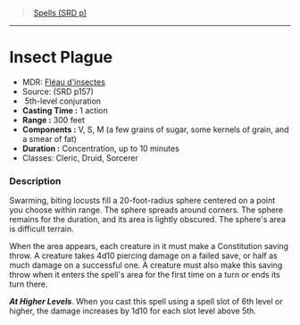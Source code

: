 ﻿---
!SpellItem
Family: SpellVO
Name: Insect Plague
Type: conjuration
Level: 5
CastingTime: 1 action
Range: 300 feet
Components: V, S, M (a few grains of sugar, some kernels of grain, and a smear of fat)
Duration: Concentration, up to 10 minutes
Classes: Cleric, Druid, Sorcerer
Source: (SRD p157)
AltName: "[Fléau d'insectes](hd_spells_fleau_dinsectes.md)"
Id: spells_vo.md#insect-plague
ParentLink: spells_vo.md#spells-srd-p
ParentName: Spells (SRD p)
NameLevel: 1
Attributes:
  Name: Insect Plague
  Markdown: >+
    # <!--Name-->Insect Plague<!--/Name-->


    - MDR: <!--AltName-->[Fléau d'insectes](hd_spells_fleau_dinsectes.md)<!--/AltName-->

    - Source: <!--Source-->(SRD p157)<!--/Source-->

    -  <!--Level-->5<!--/Level-->th-level <!--Type-->conjuration<!--/Type-->

    - **Casting Time :** <!--CastingTime-->1 action<!--/CastingTime-->

    - **Range :** <!--Range-->300 feet<!--/Range-->

    - **Components :** <!--Components-->V, S, M (a few grains of sugar, some kernels of grain, and a smear of fat)<!--/Components-->

    - **Duration :** <!--Duration-->Concentration, up to 10 minutes<!--/Duration-->

    - Classes: <!--Classes-->Cleric, Druid, Sorcerer<!--/Classes-->


    ### Description


    Swarming, biting locusts fill a 20-foot-radius sphere centered on a point you choose within range. The sphere spreads around corners. The sphere remains for the duration, and its area is lightly obscured. The sphere's area is difficult terrain.


    When the area appears, each creature in it must make a Constitution saving throw. A creature takes 4d10 piercing damage on a failed save, or half as much damage on a successful one. A creature must also make this saving throw when it enters the spell's area for the first time on a turn or ends its turn there.


    **_At Higher Levels_**. When you cast this spell using a spell slot of 6th level or higher, the damage increases by 1d10 for each slot level above 5th.

  AltName: "[Fléau d'insectes](hd_spells_fleau_dinsectes.md)"
  Source: (SRD p157)
  Level: 5
  Type: conjuration
  CastingTime: 1 action
  Range: 300 feet
  Components: V, S, M (a few grains of sugar, some kernels of grain, and a smear of fat)
  Duration: Concentration, up to 10 minutes
  Classes: Cleric, Druid, Sorcerer
AttributesDictionary: >+
  Name: Insect Plague

  Markdown: >+

    # <!--Name-->Insect Plague<!--/Name-->





    - MDR: <!--AltName-->[Fléau d'insectes](hd_spells_fleau_dinsectes.md)<!--/AltName-->



    - Source: <!--Source-->(SRD p157)<!--/Source-->



    -  <!--Level-->5<!--/Level-->th-level <!--Type-->conjuration<!--/Type-->



    - **Casting Time :** <!--CastingTime-->1 action<!--/CastingTime-->



    - **Range :** <!--Range-->300 feet<!--/Range-->



    - **Components :** <!--Components-->V, S, M (a few grains of sugar, some kernels of grain, and a smear of fat)<!--/Components-->



    - **Duration :** <!--Duration-->Concentration, up to 10 minutes<!--/Duration-->



    - Classes: <!--Classes-->Cleric, Druid, Sorcerer<!--/Classes-->





    ### Description





    Swarming, biting locusts fill a 20-foot-radius sphere centered on a point you choose within range. The sphere spreads around corners. The sphere remains for the duration, and its area is lightly obscured. The sphere's area is difficult terrain.





    When the area appears, each creature in it must make a Constitution saving throw. A creature takes 4d10 piercing damage on a failed save, or half as much damage on a successful one. A creature must also make this saving throw when it enters the spell's area for the first time on a turn or ends its turn there.





    **_At Higher Levels_**. When you cast this spell using a spell slot of 6th level or higher, the damage increases by 1d10 for each slot level above 5th.



  AltName: "[Fléau d'insectes](hd_spells_fleau_dinsectes.md)"

  Source: (SRD p157)

  Level: 5

  Type: conjuration

  CastingTime: 1 action

  Range: 300 feet

  Components: V, S, M (a few grains of sugar, some kernels of grain, and a smear of fat)

  Duration: Concentration, up to 10 minutes

  Classes: Cleric, Druid, Sorcerer

---
> [Spells (SRD p)](srd_spells.md)

---

# Insect Plague

- MDR: [Fléau d'insectes](hd_spells_fleau_dinsectes.md)
- Source: (SRD p157)
-  5th-level conjuration
- **Casting Time :** 1 action
- **Range :** 300 feet
- **Components :** V, S, M (a few grains of sugar, some kernels of grain, and a smear of fat)
- **Duration :** Concentration, up to 10 minutes
- Classes: Cleric, Druid, Sorcerer

### Description

Swarming, biting locusts fill a 20-foot-radius sphere centered on a point you choose within range. The sphere spreads around corners. The sphere remains for the duration, and its area is lightly obscured. The sphere's area is difficult terrain.

When the area appears, each creature in it must make a Constitution saving throw. A creature takes 4d10 piercing damage on a failed save, or half as much damage on a successful one. A creature must also make this saving throw when it enters the spell's area for the first time on a turn or ends its turn there.

**_At Higher Levels_**. When you cast this spell using a spell slot of 6th level or higher, the damage increases by 1d10 for each slot level above 5th.

